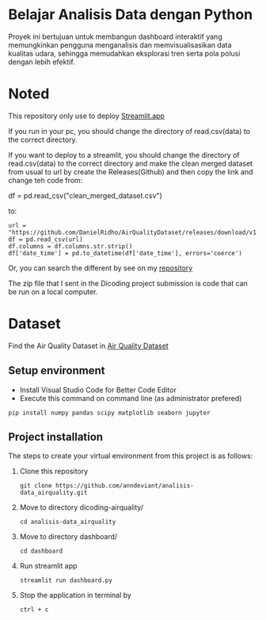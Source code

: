 # Belajar Analisis Data dengan Python
Proyek ini bertujuan untuk membangun dashboard interaktif yang memungkinkan pengguna menganalisis dan memvisualisasikan data kualitas udara, sehingga memudahkan eksplorasi tren serta pola polusi dengan lebih efektif.

# Noted
This repository only use to deploy [Streamlit.app](https://airqualitydataset-daniel.streamlit.app/)

If you run in your pc, you should change the directory of read.csv(data) to the correct directory.

If you want to deploy to a streamlit, you should change the directory of read.csv(data) to the correct directory and make the clean merged dataset from usual to url by create the Releases(Github) and then copy the link and change teh code from:

   df = pd.read_csv("clean_merged_dataset.csv")

to:

    url = "https://github.com/DanielRidho/AirQualityDataset/releases/download/v1.0.0/clean_merged_dataset.csv"
    df = pd.read_csv(url)
    df.columns = df.columns.str.strip()
    df['date_time'] = pd.to_datetime(df['date_time'], errors='coerce')

Or, you can search the different by see on my [repository](https://github.com/DanielRidho/AirQualityDataset)

The zip file that I sent in the Dicoding project submission is code that can be run on a local computer.

# Dataset
Find the Air Quality Dataset in [Air Quality Dataset](https://github.com/marceloreis/HTI/tree/master)

## Setup environment

- Install Visual Studio Code for Better Code Editor
- Execute this command on command line (as administrator prefered)

```
pip install numpy pandas scipy matplotlib seaborn jupyter
```

## Project installation

The steps to create your virtual environment from this project is as follows:

1. Clone this repository

   ```
   git clone https://github.com/anndeviant/analisis-data_airquality.git
   ```

2. Move to directory dicoding-airquality/
   ```
   cd analisis-data_airquality
   ```
3. Move to directory dashboard/
   ```
   cd dashboard
   ```
5. Run streamlit app
   ```
   streamlit run dashboard.py
   ```
6. Stop the application in terminal by
   ```
   ctrl + c
   ```

